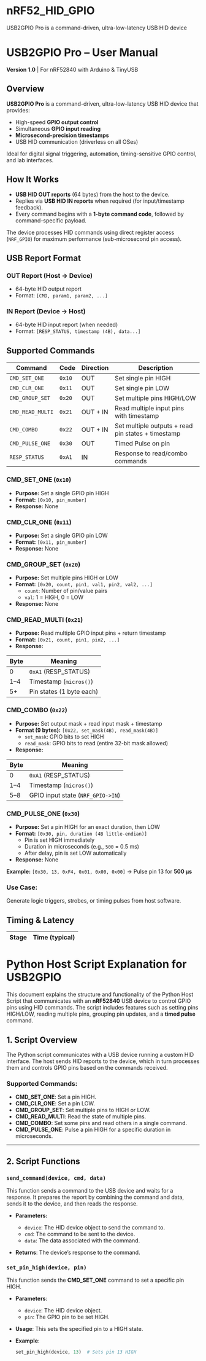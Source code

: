 # nRF52_HID_GPIO
USB2GPIO Pro is a command-driven, ultra-low-latency USB HID device

# USB2GPIO Pro – User Manual  
**Version 1.0** | For nRF52840 with Arduino & TinyUSB

## Overview

**USB2GPIO Pro** is a command-driven, ultra-low-latency USB HID device that provides:
- High-speed **GPIO output control**
- Simultaneous **GPIO input reading**
- **Microsecond-precision timestamps**
- USB HID communication (driverless on all OSes)

Ideal for digital signal triggering, automation, timing-sensitive GPIO control, and lab interfaces.

## How It Works

- **USB HID OUT reports** (64 bytes) from the host to the device.
- Replies via **USB HID IN reports** when required (for input/timestamp feedback).
- Every command begins with a **1-byte command code**, followed by command-specific payload.

The device processes HID commands using direct register access (`NRF_GPIO`) for maximum performance (sub-microsecond pin access).

## USB Report Format

### OUT Report (Host → Device)
- 64-byte HID output report
- Format: `[CMD, param1, param2, ...]`

### IN Report (Device → Host)
- 64-byte HID input report (when needed)
- Format: `[RESP_STATUS, timestamp (4B), data...]`

## Supported Commands

| Command | Code | Direction | Description |
|---------|------|-----------|-------------|
| `CMD_SET_ONE` | `0x10` | OUT | Set single pin HIGH |
| `CMD_CLR_ONE` | `0x11` | OUT | Set single pin LOW |
| `CMD_GROUP_SET` | `0x20` | OUT | Set multiple pins HIGH/LOW |
| `CMD_READ_MULTI` | `0x21` | OUT + IN | Read multiple input pins with timestamp |
| `CMD_COMBO` | `0x22` | OUT + IN | Set multiple outputs + read pin states + timestamp |
| `CMD_PULSE_ONE` | `0x30` | OUT | Timed Pulse on pin |
| `RESP_STATUS` | `0xA1` | IN | Response to read/combo commands |

### CMD_SET_ONE (`0x10`)
- **Purpose:** Set a single GPIO pin HIGH
- **Format:** `[0x10, pin_number]`
- **Response:** None

### CMD_CLR_ONE (`0x11`)
- **Purpose:** Set a single GPIO pin LOW
- **Format:** `[0x11, pin_number]`
- **Response:** None

### CMD_GROUP_SET (`0x20`)
- **Purpose:** Set multiple pins HIGH or LOW
- **Format:** `[0x20, count, pin1, val1, pin2, val2, ...]`
  - `count`: Number of pin/value pairs
  - `val`: 1 = HIGH, 0 = LOW
- **Response:** None

### CMD_READ_MULTI (`0x21`)
- **Purpose:** Read multiple GPIO input pins + return timestamp
- **Format:** `[0x21, count, pin1, pin2, ...]`
- **Response:**

| Byte | Meaning              |
|------|----------------------|
| 0    | `0xA1` (RESP_STATUS) |
| 1–4  | Timestamp (`micros()`) |
| 5+   | Pin states (1 byte each) |

### CMD_COMBO (`0x22`)
- **Purpose:** Set output mask + read input mask + timestamp
- **Format (9 bytes):**
  `[0x22, set_mask(4B), read_mask(4B)]`
  - `set_mask`: GPIO bits to set HIGH
  - `read_mask`: GPIO bits to read (entire 32-bit mask allowed)
- **Response:**

| Byte | Meaning              |
|------|----------------------|
| 0    | `0xA1` (RESP_STATUS) |
| 1–4  | Timestamp (`micros()`) |
| 5–8  | GPIO input state (`NRF_GPIO->IN`) |

### CMD_PULSE_ONE (`0x30`)
- **Purpose:** Set a pin HIGH for an exact duration, then LOW
- **Format:** `[0x30, pin, duration (4B little-endian)]`
  - Pin is set HIGH immediately
  - Duration in microseconds (e.g., `500` = 0.5 ms)
  - After delay, pin is set LOW automatically
- **Response:** None

**Example:**
`[0x30, 13, 0xF4, 0x01, 0x00, 0x00]` → Pulse pin 13 for **500 µs**

### Use Case:
Generate logic triggers, strobes, or timing pulses from host software.

## Timing & Latency

| Stage                    | Time (typical)       |
|--------------------------|----------------------|


# Python Host Script Explanation for USB2GPIO


This document explains the structure and functionality of the Python Host Script that communicates with an **nRF52840** USB device to control GPIO pins using HID commands. The script includes features such as setting pins HIGH/LOW, reading multiple pins, grouping pin updates, and a **timed pulse** command.

## **1. Script Overview**

The Python script communicates with a USB device running a custom HID interface. The host sends HID reports to the device, which in turn processes them and controls GPIO pins based on the commands received.

### **Supported Commands:**
- **CMD_SET_ONE**: Set a pin HIGH.
- **CMD_CLR_ONE**: Set a pin LOW.
- **CMD_GROUP_SET**: Set multiple pins to HIGH or LOW.
- **CMD_READ_MULTI**: Read the state of multiple pins.
- **CMD_COMBO**: Set some pins and read others in a single command.
- **CMD_PULSE_ONE**: Pulse a pin HIGH for a specific duration in microseconds.

---

## **2. Script Functions**

### **`send_command(device, cmd, data)`**

This function sends a command to the USB device and waits for a response. It prepares the report by combining the command and data, sends it to the device, and then reads the response.

- **Parameters:**
  - `device`: The HID device object to send the command to.
  - `cmd`: The command to be sent to the device.
  - `data`: The data associated with the command.

- **Returns**: The device’s response to the command.

### **`set_pin_high(device, pin)`**

This function sends the **CMD_SET_ONE** command to set a specific pin HIGH.

- **Parameters**:
  - `device`: The HID device object.
  - `pin`: The GPIO pin to be set HIGH.

- **Usage**: This sets the specified pin to a HIGH state.

- **Example**:
  ```python
  set_pin_high(device, 13)  # Sets pin 13 HIGH

